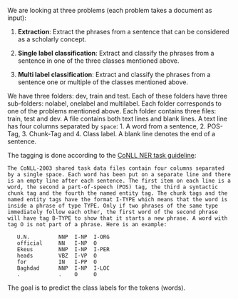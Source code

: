 We are looking at three problems (each problem takes a document as input):

1. **Extraction**: Extract the phrases from a sentence that can be considered as a scholarly concept.

2. **Single label classification**: Extract and classify the phrases from a sentence in one of the three classes mentioned above.

3. **Multi label classification**: Extract and classify the phrases from a sentence one or multiple of the classes mentioned above.


We have three folders: dev, train and test. Each of these folders have three sub-folders: nolabel, onelabel and multilabel. Each folder corresponds to one of the problems mentioned above. Each folder contains three files: train, test and dev. A file contains both text lines and blank lines. A text line has four columns separated by `space`: 1. A word from a sentence, 2. POS-Tag, 3. Chunk-Tag and 4. Class label. A blank line denotes the end of a sentence.

The tagging is done according to the [CoNLL NER task guideline](http://www.cnts.ua.ac.be/conll2003/ner/):

```
The CoNLL-2003 shared task data files contain four columns separated by a single space. Each word has been put on a separate line and there is an empty line after each sentence. The first item on each line is a word, the second a part-of-speech (POS) tag, the third a syntactic chunk tag and the fourth the named entity tag. The chunk tags and the named entity tags have the format I-TYPE which means that the word is inside a phrase of type TYPE. Only if two phrases of the same type immediately follow each other, the first word of the second phrase will have tag B-TYPE to show that it starts a new phrase. A word with tag O is not part of a phrase. Here is an example:

   U.N.         NNP  I-NP  I-ORG
   official     NN   I-NP  O
   Ekeus        NNP  I-NP  I-PER
   heads        VBZ  I-VP  O
   for          IN   I-PP  O
   Baghdad      NNP  I-NP  I-LOC
   .            .    O     O
```

The goal is to predict the class labels for the tokens (words).

